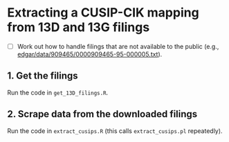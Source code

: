 # Extracting a CUSIP-CIK mapping from 13D and 13G filings

- [ ] Work out how to handle filings that are not available to the public 
(e.g., [edgar/data/909465/0000909465-95-000005.txt](www.sec.gov/Archives/edgar/data/909465/0000909465-95-000005.txt)).

## 1. Get the filings

Run the code in `get_13D_filings.R`.

## 2. Scrape data from the downloaded filings

Run the code in `extract_cusips.R` (this calls `extract_cusips.pl` repeatedly).
